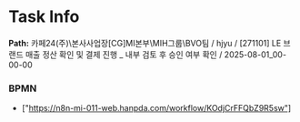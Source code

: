 # Task Info

**Path:** 카페24(주)\본사사업장\[CG]MI본부\MIH그룹\BVO팀 / hjyu / [271101] LE 브랜드 매출 정산 확인 및 결제 진행 _ 내부 검토 후 승인 여부 확인 / 2025-08-01_00-00-00

### BPMN
- ["https://n8n-mi-011-web.hanpda.com/workflow/KOdjCrFFQbZ9R5sw"]

